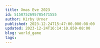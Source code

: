 ```yaml
---
title: Xmas Eve 2023
id: 5150752695785471555
author: Kirby Urner
published: 2023-12-24T15:47:00.000-08:00
updated: 2023-12-24T16:14:10.850-08:00
blog: world_game
tags: 
---
```


